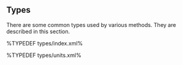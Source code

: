 
## Types

There are some common types used by various methods. They are described in this section.

%TYPEDEF types/index.xml%

%TYPEDEF types/units.xml%
